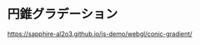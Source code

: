 円錐グラデーション
===================================

https://sapphire-al2o3.github.io/js-demo/webgl/conic-gradient/
